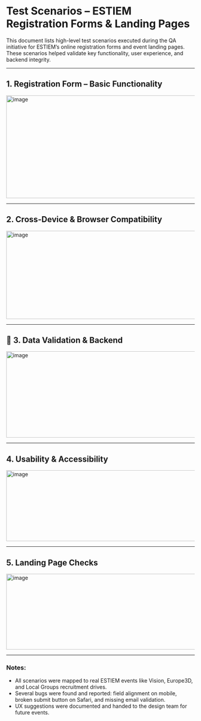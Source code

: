 # Test Scenarios – ESTIEM Registration Forms & Landing Pages

This document lists high-level test scenarios executed during the QA initiative for ESTIEM’s online registration forms and event landing pages. These scenarios helped validate key functionality, user experience, and backend integrity.

---

## 1. Registration Form – Basic Functionality

<img width="691" height="274" alt="image" src="https://github.com/user-attachments/assets/0eb3c236-fd1a-4707-b600-b67ef1573f69" />


---

## 2. Cross-Device & Browser Compatibility

<img width="690" height="235" alt="image" src="https://github.com/user-attachments/assets/814e47e8-1f59-4592-b918-2bff2aecf4dc" />

---

## 🔐 3. Data Validation & Backend

<img width="691" height="230" alt="image" src="https://github.com/user-attachments/assets/c4aaec9c-0720-42e3-bac7-2fb034dce775" />


---

## 4. Usability & Accessibility

<img width="691" height="189" alt="image" src="https://github.com/user-attachments/assets/e90f5b48-3306-4af1-bc1d-dbc6f2318ba0" />


---

## 5. Landing Page Checks

<img width="690" height="202" alt="image" src="https://github.com/user-attachments/assets/32e88d6c-c49d-4ada-acb7-de4c3a13db87" />


---

### Notes:
- All scenarios were mapped to real ESTIEM events like Vision, Europe3D, and Local Groups recruitment drives.
- Several bugs were found and reported: field alignment on mobile, broken submit button on Safari, and missing email validation.
- UX suggestions were documented and handed to the design team for future events.

